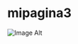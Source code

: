 # mipagina3

![Image Alt](https://yt3.ggpht.com/9LdIO1QSjRF8wfMsCfbvLrefGt2U6lZCY1hl06SbKlgjwLuKUn51OL81p6KmF2euPc8FpkSRtg=s108-c-k-c0x00ffffff-no-rj)
